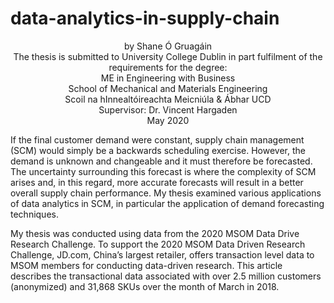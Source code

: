 # data-analytics-in-supply-chain

<div align="center"> by Shane Ó Gruagáin </div>

<div align="center"> The thesis is submitted to University College Dublin in part fulfilment of the requirements for the degree: </div>

<div align="center"> ME in Engineering with Business </div>

<div align="center"> School of Mechanical and Materials Engineering </div>

<div align="center"> Scoil na hInnealtóireachta Meicniúla & Ábhar UCD </div> 

<div align="center"> Supervisor: Dr. Vincent Hargaden </div>

<div align="center"> May 2020 </div>

If the final customer demand were constant, supply chain management (SCM) would simply be a
backwards scheduling exercise. However, the demand is unknown and changeable and it must
therefore be forecasted. The uncertainty surrounding this forecast is where the complexity of SCM
arises and, in this regard, more accurate forecasts will result in a better overall supply chain
performance. My thesis examined various applications of data analytics in SCM, in particular the
application of demand forecasting techniques.

My thesis was conducted using data from the 2020 MSOM Data Drive Research Challenge.
To support the 2020 MSOM Data Driven Research Challenge, JD.com, China’s largest retailer,
offers transaction level data to MSOM members for conducting data-driven research. This article
describes the transactional data associated with over 2.5 million customers (anonymized) and
31,868 SKUs over the month of March in 2018.
